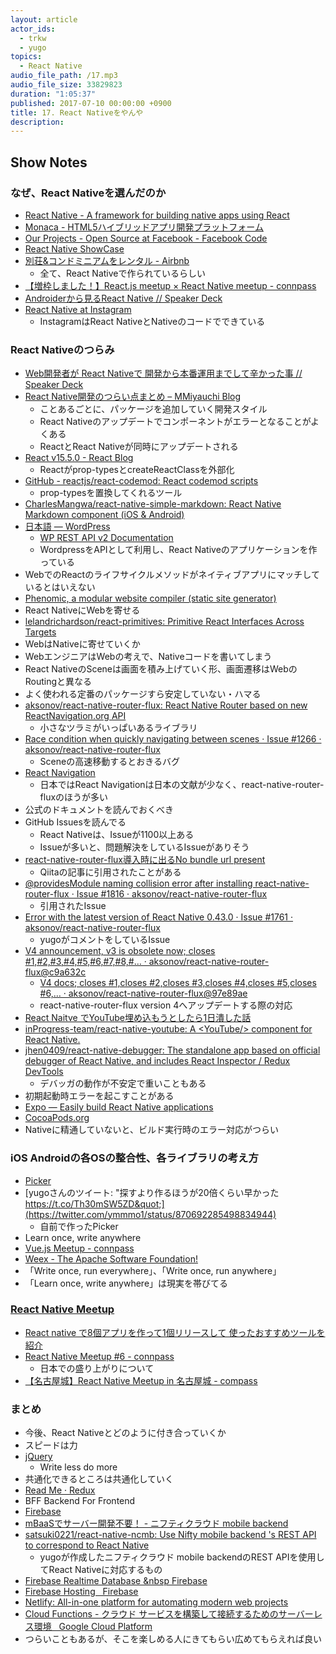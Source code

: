 ```yaml
---
layout: article
actor_ids:
  - trkw
  - yugo
topics:
  - React Native
audio_file_path: /17.mp3
audio_file_size: 33829823
duration: "1:05:37"
published: 2017-07-10 00:00:00 +0900
title: 17. React Nativeをやんや
description:
---
```


## Show Notes

### なぜ、React Nativeを選んだのか
- [React Native - A framework for building native apps using React](https://facebook.github.io/react-native/)
- [Monaca - HTML5ハイブリッドアプリ開発プラットフォーム](https://ja.monaca.io/)
- [Our Projects - Open Source at Facebook - Facebook Code](https://code.facebook.com/projects/)
- [React Native ShowCase](https://facebook.github.io/react-native/showcase.html)
- [別荘&コンドミニアムをレンタル - Airbnb](https://www.airbnb.jp/)
  - 全て、React Nativeで作られているらしい
- [【増枠しました！】React.js meetup × React Native meetup - connpass](https://react-native-meetup.connpass.com/event/49024/)
- [Androiderから見るReact Native // Speaker Deck](https://speakerdeck.com/operando/androiderkarajian-rureact-native)
- [React Native at Instagram](https://engineering.instagram.com/react-native-at-instagram-dd828a9a90c7)
  - InstagramはReact NativeとNativeのコードでできている

### React Nativeのつらみ
- [Web開発者が React Nativeで 開発から本番運用までして辛かった事 // Speaker Deck](https://speakerdeck.com/rskull/webkai-fa-zhe-ga-react-nativede-kai-fa-karaben-fan-yun-yong-madesitexin-katutashi)
- [React Native開発のつらい点まとめ &#8211; MMiyauchi Blog](http://mmiyauchi.com/?p=1526)
  - ことあるごとに、パッケージを追加していく開発スタイル
  - React Nativeのアップデートでコンポーネントがエラーとなることがよくある
  - ReactとReact Nativeが同時にアップデートされる
- [React v15.5.0 - React Blog](https://facebook.github.io/react/blog/2017/04/07/react-v15.5.0.html)
  - Reactがprop-typesとcreateReactClassを外部化
- [GitHub - reactjs/react-codemod: React codemod scripts](https://github.com/reactjs/react-codemod#react-proptypes-to-prop-types)
  - prop-typesを置換してくれるツール
- [CharlesMangwa/react-native-simple-markdown: React Native Markdown component (iOS &amp; Android)](https://github.com/CharlesMangwa/react-native-simple-markdown)
- [日本語 &mdash; WordPress](https://ja.wordpress.org/)
  - [WP REST API v2 Documentation](http://ja.wp-api.org/)
  - WordpressをAPIとして利用し、React Nativeのアプリケーションを作っている
- WebでのReactのライフサイクルメソッドがネイティブアプリにマッチしているとはいえない
- [Phenomic, a modular website compiler (static site generator)](https://phenomic.io/)
- React NativeにWebを寄せる
- [lelandrichardson/react-primitives: Primitive React Interfaces Across Targets](https://github.com/lelandrichardson/react-primitives/)
- WebはNativeに寄せていくか
- WebエンジニアはWebの考えで、Nativeコードを書いてしまう
- React NativeのSceneは画面を積み上げていく形、画面遷移はWebのRoutingと異なる
- よく使われる定番のパッケージすら安定していない・ハマる
- [aksonov/react-native-router-flux: React Native Router based on new ReactNavigation.org API](https://github.com/aksonov/react-native-router-flux)
  - 小さなツラミがいっぱいあるライブラリ
- [Race condition when quickly navigating between scenes · Issue #1266 · aksonov/react-native-router-flux](https://github.com/aksonov/react-native-router-flux/issues/1266)
  - Sceneの高速移動するとおきるバグ
- [React Navigation](https://reactnavigation.org/)
  - 日本ではReact Navigationは日本の文献が少なく、react-native-router-fluxのほうが多い
- 公式のドキュメントを読んでおくべき
- GitHub Issuesを読んでる
	- React Nativeは、Issueが1100以上ある
	- Issueが多いと、問題解決をしているIssueがありそう
- [react-native-router-flux導入時に出るNo bundle url present](http://qiita.com/maltz/items/a32ee73cb5a20cbb14b1)
  - Qiitaの記事に引用されたことがある
- [@providesModule naming collision error after installing react-native-router-flux · Issue #1816 · aksonov/react-native-router-flux](https://github.com/aksonov/react-native-router-flux/issues/1816#issuecomment-296857358)
  - 引用されたIssue
- [Error with the latest version of React Native 0.43.0 · Issue #1761 · aksonov/react-native-router-flux](https://github.com/aksonov/react-native-router-flux/issues/1761#issuecomment-292242725)
  - yugoがコメントをしているIssue
- [V4 announcement, v3 is obsolete now; closes #1,#2,#3,#4,#5,#6,#7,#8,#… · aksonov/react-native-router-flux@c9a632c](https://github.com/aksonov/react-native-router-flux/commit/c9a632ce1ca7f4e75693bf0fa0dbaaaa1e5b36b0)
  - [V4 docs; closes #1,closes #2,closes #3,closes #4,closes #5,closes #6,… · aksonov/react-native-router-flux@97e89ae](https://github.com/aksonov/react-native-router-flux/commit/97e89ae0e802b9a371e8ac3806b6850347cfcbb5)
  - react-native-router-flux version 4へアップデートする際の対応
- [React Naitve でYouTube埋め込もうとしたら1日潰した話](https://www.slideshare.net/yugomatsumoto2/rnyoutube-75277632)
- [inProgress-team/react-native-youtube: A &lt;YouTube/&gt; component for React Native.](https://github.com/inProgress-team/react-native-youtube)
- [jhen0409/react-native-debugger: The standalone app based on official debugger of React Native, and includes React Inspector / Redux DevTools](https://github.com/jhen0409/react-native-debugger)
  - デバッガの動作が不安定で重いこともある
- 初期起動時エラーを起こすことがある
- [Expo — Easily build React Native applications](https://expo.io/)
- [CocoaPods.org](https://cocoapods.org/)
- Nativeに精通していないと、ビルド実行時のエラー対応がつらい

### iOS Androidの各OSの整合性、各ライブラリの考え方
- [Picker](https://facebook.github.io/react-native/docs/picker.html)
- [yugoさんのツイート: &quot;探すより作るほうが20倍くらい早かった https://t.co/Th30mSW5ZD&quot;](https://twitter.com/ymmmo1/status/870692285498834944)
  - 自前で作ったPicker
- Learn once, write anywhere
- [Vue.js Meetup - connpass](https://vuejs-meetup.connpass.com/)
- [Weex - The Apache Software Foundation!](https://weex.incubator.apache.org/)
- 「Write once, run everywhere」、「Write once, run anywhere」
- 「Learn once, write anywhere」は現実を帯びてる

### [React Native Meetup](https://react-native-meetup.connpass.com/)
- [React native で8個アプリを作って1個リリースして 使ったおすすめツールを紹介](https://www.slideshare.net/mat_aki/react-native-81)
- [React Native Meetup #6 - connpass](https://react-native-meetup.connpass.com/event/60764/)
  - 日本での盛り上がりについて
- [【名古屋城】React Native Meetup in 名古屋城 - compass](https://react-native-meetup.connpass.com/event/59766/)

### まとめ
- 今後、React Nativeとどのように付き合っていくか
- スピードは力
- [jQuery](https://jquery.com/)
  - Write less do more
- 共通化できるところは共通化していく
- [Read Me · Redux](http://redux.js.org/)
- BFF Backend For Frontend
- [Firebase](https://firebase.google.com/?hl=ja)
- [mBaaSでサーバー開発不要！ - ニフティクラウド mobile backend](http://mb.cloud.nifty.com/)
- [satsuki0221/react-native-ncmb: Use Nifty mobile backend &#39;s REST API to correspond to React Native](https://github.com/satsuki0221/react-native-ncmb)
  - yugoが作成したニフティクラウド mobile backendのREST APIを使用してReact Nativeに対応するもの
- [Firebase Realtime Database &nbsp Firebase](https://firebase.google.com/docs/database/)
- [Firebase Hosting &nbsp; Firebase](https://firebase.google.com/docs/hosting/)
- [Netlify: All-in-one platform for automating modern web projects](https://www.netlify.com/)
- [Cloud Functions - クラウド サービスを構築して接続するためのサーバーレス環境 &nbsp; Google Cloud Platform](https://cloud.google.com/functions/)
- つらいこともあるが、そこを楽しめる人にきてもらい広めてもらえれば良い
